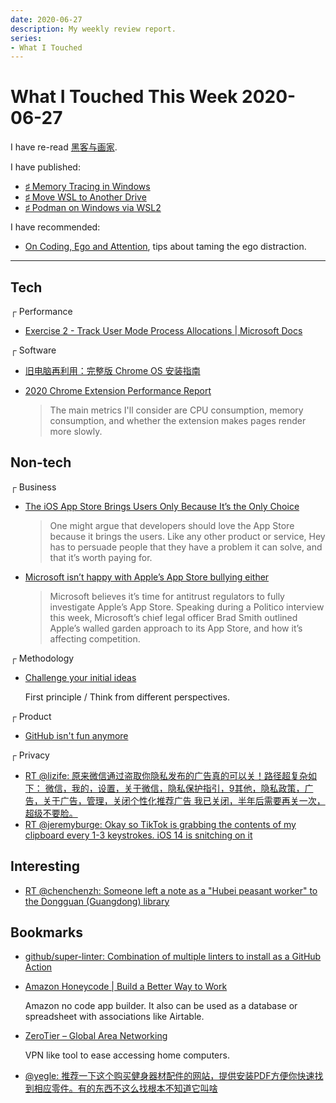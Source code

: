 ```yaml
---
date: 2020-06-27
description: My weekly review report.
series:
- What I Touched
---
```


# What I Touched This Week 2020-06-27

I have re-read [黑客与画家](https://www.goodreads.com/review/show/3262250836).

I have published:

* [♯ Memory Tracing in Windows](ia-writer://open?path=/Locations/_Publish/§%20Blog/Posts/Posts%20-%202020/2006%20-%20Memory%20Tracing%20in%20Windows/♯%20Memory%20Tracing%20in%20Windows.md)
* [♯ Move WSL to Another Drive](ia-writer://open?path=/Locations/_Publish/§%20Blog/Posts/Posts%20-%202020/2006%20-%20Move%20WSL%20to%20Another%20Drive/♯%20Move%20WSL%20to%20Another%20Drive.md)
* [♯ Podman on Windows via WSL2](ia-writer://open?path=/Locations/_Publish/§%20Blog/Posts/Posts%20-%202020/2006%20-%20Podman%20on%20Windows%20via%20WSL2/♯%20Podman%20on%20Windows%20via%20WSL2.md)

I have recommended:

* [On Coding, Ego and Attention](https://josebrowne.com/on-coding-ego-and-attention/), tips about taming the ego distraction.

---

## Tech

┌ Performance

* [Exercise 2 - Track User Mode Process Allocations | Microsoft Docs](https://docs.microsoft.com/en-us/windows-hardware/test/wpt/memory-footprint-optimization-exercise-2)

┌ Software

* [旧电脑再利用：完整版 Chrome OS 安装指南](https://sspai.com/post/61056)
* [2020 Chrome Extension Performance Report](https://www.debugbear.com/blog/2020-chrome-extension-performance-report)

    > The main metrics I'll consider are CPU consumption, memory consumption, and whether the extension makes pages render more slowly.

## Non-tech

┌ Business

* [The iOS App Store Brings Users Only Because It’s the Only Choice](https://inessential.com/2020/06/20/the_ios_app_store_brings_users_only_beca)

    > One might argue that developers should love the App Store because it brings the users. Like any other product or service, Hey has to persuade people that they have a problem it can solve, and that it’s worth paying for.

* [Microsoft isn’t happy with Apple’s App Store bullying either](https://www.theverge.com/2020/6/19/21296657/microsoft-apple-app-store-antitrust-comments)

    > Microsoft believes it’s time for antitrust regulators to fully investigate Apple’s App Store. Speaking during a Politico interview this week, Microsoft’s chief legal officer Brad Smith outlined Apple’s walled garden approach to its App Store, and how it’s affecting competition.

┌ Methodology

* [Challenge your initial ideas](https://bytes.babbel.com/en/articles/2020-06-15-challenge-your-ideas.html)

    First principle / Think from different perspectives.

┌ Product

* [GitHub isn't fun anymore](https://jaredpalmer.com/github-isnt-fun-anymore)

┌ Privacy

* [RT @lizife: 原来微信通过盗取你隐私发布的广告真的可以关！路径超复杂如下： 微信，我的，设置，关于微信，隐私保护指引，9其他，隐私政策，广告，关于广告，管理，关闭个性化推荐广告 我已关闭，半年后需要再关一次，超级不要脸。](https://twitter.com/doitian/status/1276792351839510528)
* [RT @jeremyburge: Okay so TikTok is grabbing the contents of my clipboard every 1-3 keystrokes. iOS 14 is snitching on it](https://twitter.com/doitian/status/1276124261095096320)

## Interesting

* [RT @chenchenzh: Someone left a note as a "Hubei peasant worker" to the Dongguan (Guangdong) library](https://twitter.com/doitian/status/1276125369548959745)

## Bookmarks

* [github/super-linter: Combination of multiple linters to install as a GitHub Action](https://github.com/github/super-linter)
* [Amazon Honeycode | Build a Better Way to Work](https://www.honeycode.aws)

    Amazon no code app builder. It also can be used as a database or spreadsheet with associations like Airtable.

* [ZeroTier – Global Area Networking](https://www.zerotier.com)

    VPN like tool to ease accessing home computers.

* [@yegle: 推荐一下这个购买健身器材配件的网站，提供安装PDF方便你快速找到相应零件。有的东西不这么找根本不知道它叫啥](https://fitnesspartswarehouse.com/shop/elliptical-machines/nordictrack-elite-10-9-i-elliptical-v0/)
